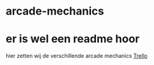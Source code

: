 # arcade-mechanics
# er is wel een readme hoor
hier zetten wij de verschillende arcade mechanics
[Trello](https://trello.com/b/xzztdBU0/kishanenrut)
